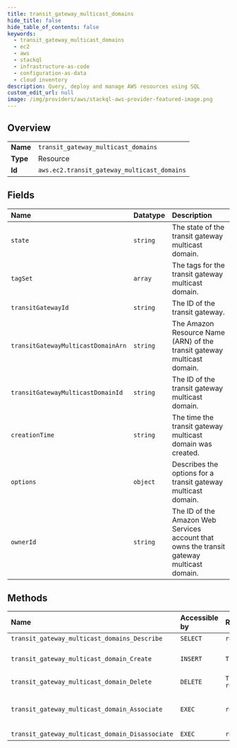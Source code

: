 ```yaml
---
title: transit_gateway_multicast_domains
hide_title: false
hide_table_of_contents: false
keywords:
  - transit_gateway_multicast_domains
  - ec2
  - aws    
  - stackql
  - infrastructure-as-code
  - configuration-as-data
  - cloud inventory
description: Query, deploy and manage AWS resources using SQL
custom_edit_url: null
image: /img/providers/aws/stackql-aws-provider-featured-image.png
---
```

  
    

## Overview
<table><tbody>
<tr><td><b>Name</b></td><td><code>transit_gateway_multicast_domains</code></td></tr>
<tr><td><b>Type</b></td><td>Resource</td></tr>
<tr><td><b>Id</b></td><td><code>aws.ec2.transit_gateway_multicast_domains</code></td></tr>
</tbody></table>

## Fields
| Name | Datatype | Description |
|:-----|:---------|:------------|
| `state` | `string` | The state of the transit gateway multicast domain. |
| `tagSet` | `array` | The tags for the transit gateway multicast domain. |
| `transitGatewayId` | `string` | The ID of the transit gateway. |
| `transitGatewayMulticastDomainArn` | `string` | The Amazon Resource Name (ARN) of the transit gateway multicast domain. |
| `transitGatewayMulticastDomainId` | `string` | The ID of the transit gateway multicast domain. |
| `creationTime` | `string` | The time the transit gateway multicast domain was created. |
| `options` | `object` | Describes the options for a transit gateway multicast domain. |
| `ownerId` | `string` |  The ID of the Amazon Web Services account that owns the transit gateway multicast domain. |
## Methods
| Name | Accessible by | Required Params | Description |
|:-----|:--------------|:----------------|:------------|
| `transit_gateway_multicast_domains_Describe` | `SELECT` | `region` | Describes one or more transit gateway multicast domains. |
| `transit_gateway_multicast_domain_Create` | `INSERT` | `TransitGatewayId, region` | &lt;p&gt;Creates a multicast domain using the specified transit gateway.&lt;/p&gt; &lt;p&gt;The transit gateway must be in the available state before you create a domain. Use &lt;a href="https://docs.aws.amazon.com/AWSEC2/latest/APIReference/API_DescribeTransitGateways.html"&gt;DescribeTransitGateways&lt;/a&gt; to see the state of transit gateway.&lt;/p&gt; |
| `transit_gateway_multicast_domain_Delete` | `DELETE` | `TransitGatewayMulticastDomainId, region` | Deletes the specified transit gateway multicast domain. |
| `transit_gateway_multicast_domain_Associate` | `EXEC` | `region` | &lt;p&gt;Associates the specified subnets and transit gateway attachments with the specified transit gateway multicast domain.&lt;/p&gt; &lt;p&gt;The transit gateway attachment must be in the available state before you can add a resource. Use &lt;a href="https://docs.aws.amazon.com/AWSEC2/latest/APIReference/API_DescribeTransitGatewayAttachments.html"&gt;DescribeTransitGatewayAttachments&lt;/a&gt; to see the state of the attachment.&lt;/p&gt; |
| `transit_gateway_multicast_domain_Disassociate` | `EXEC` | `region` | Disassociates the specified subnets from the transit gateway multicast domain.  |
